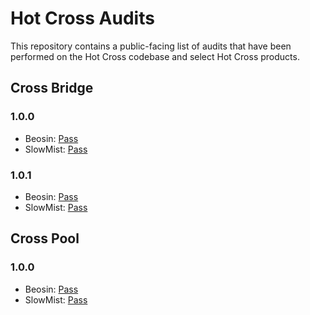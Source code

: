 # Hot Cross Audits

This repository contains a public-facing list of audits that have been performed on the Hot Cross codebase and select Hot Cross products.

## Cross Bridge

### 1.0.0

- Beosin: [Pass](cross-bridge/1.0.0/Beosin%20Audit%20-%20Hot%20Cross%20BSC%20Bridge%20V1.pdf)
- SlowMist: [Pass](cross-bridge/1.0.0/SlowMist%20Audit%20Report%20-%20Hot%20Cross%20BSC%20Bridge%20V1.pdf)

### 1.0.1

- Beosin: [Pass](cross-bridge/1.0.1/Beosin%20Audit%20-%20Hot%20Cross%20BSC%20Bridge%20V1.0.1.pdf)
- SlowMist: [Pass](cross-bridge/1.0.1/SlowMist%20Audit%20Report%20-%20Hot%20Cross%20BSC%20Bridge%20V1.0.1.pdf)

## Cross Pool

### 1.0.0

- Beosin: [Pass](cross-pool/1.0.0/Beosin%20Audit%20Report%20-%20Cross%20Pool%20V1.pdf)
- SlowMist: [Pass](cross-pool/1.0.0/SlowMist%20Audit%20Report%20-%20Cross%20Pool%20V1.pdf)
